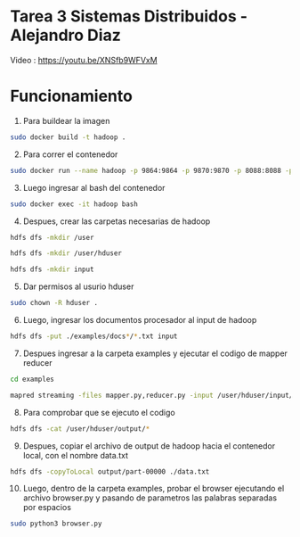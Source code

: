 # Tarea 3 Sistemas Distribuidos - Alejandro Diaz
Video : https://youtu.be/XNSfb9WFVxM

# Funcionamiento
1. Para buildear la imagen
```sh
sudo docker build -t hadoop .
```

2. Para correr el contenedor
```sh
sudo docker run --name hadoop -p 9864:9864 -p 9870:9870 -p 8088:8088 -p 9000:9000 --hostname sd hadoop
```

3. Luego ingresar al bash del contenedor
```sh
sudo docker exec -it hadoop bash
```

4. Despues, crear las carpetas necesarias de hadoop
```sh
hdfs dfs -mkdir /user
```
```sh
hdfs dfs -mkdir /user/hduser
```
```sh
hdfs dfs -mkdir input
```

5. Dar permisos al usurio hduser
```sh
sudo chown -R hduser .
```

6. Luego, ingresar los documentos procesador al input de hadoop
```sh
hdfs dfs -put ./examples/docs*/*.txt input
```

7. Despues ingresar a la carpeta examples y ejecutar el codigo de mapper reducer
```sh
cd examples
```
```sh
mapred streaming -files mapper.py,reducer.py -input /user/hduser/input/*.txt -output /user/hduser/output -mapper ./mapper.py -reducer ./reducer.py
```

8. Para comprobar que se ejecuto el codigo
```sh
hdfs dfs -cat /user/hduser/output/*
```

9. Despues, copiar el archivo de output de hadoop hacia el contenedor local, con el nombre data.txt
```sh
hdfs dfs -copyToLocal output/part-00000 ./data.txt
```

10. Luego, dentro de la carpeta examples, probar el browser ejecutando el archivo browser.py y pasando de parametros las palabras separadas por espacios
```sh
sudo python3 browser.py
```
